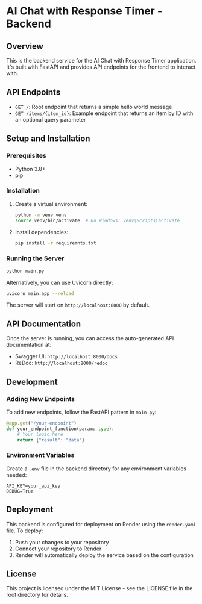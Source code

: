# AI Chat with Response Timer - Backend

## Overview

This is the backend service for the AI Chat with Response Timer application. It's built with FastAPI and provides API endpoints for the frontend to interact with.

## API Endpoints

- `GET /`: Root endpoint that returns a simple hello world message
- `GET /items/{item_id}`: Example endpoint that returns an item by ID with an optional query parameter

## Setup and Installation

### Prerequisites

- Python 3.8+
- pip

### Installation

1. Create a virtual environment:
   ```bash
   python -m venv venv
   source venv/bin/activate  # On Windows: venv\Scripts\activate
   ```

2. Install dependencies:
   ```bash
   pip install -r requiremnts.txt
   ```

### Running the Server

```bash
python main.py
```

Alternatively, you can use Uvicorn directly:

```bash
uvicorn main:app --reload
```

The server will start on `http://localhost:8000` by default.

## API Documentation

Once the server is running, you can access the auto-generated API documentation at:

- Swagger UI: `http://localhost:8000/docs`
- ReDoc: `http://localhost:8000/redoc`

## Development

### Adding New Endpoints

To add new endpoints, follow the FastAPI pattern in `main.py`:

```python
@app.get("/your-endpoint")
def your_endpoint_function(param: type):
    # Your logic here
    return {"result": "data"}
```

### Environment Variables

Create a `.env` file in the backend directory for any environment variables needed:

```
API_KEY=your_api_key
DEBUG=True
```

## Deployment

This backend is configured for deployment on Render using the `render.yaml` file. To deploy:

1. Push your changes to your repository
2. Connect your repository to Render
3. Render will automatically deploy the service based on the configuration

## License

This project is licensed under the MIT License - see the LICENSE file in the root directory for details.